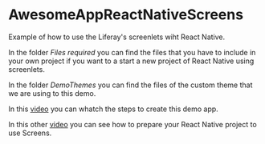 # AwesomeAppReactNativeScreens

Example of how to use the Liferay's screenlets wiht React Native.

In the folder *Files required* you can find the files that you have to include in your own project if you want to a start a new project of React Native using screenlets.

In the folder *DemoThemes* you can find the files of the custom theme that we are using to this demo.

In this [video](https://youtu.be/o_OR98Klr78) you can whatch the steps to create this demo app.

In this other [video](https://youtu.be/ob8YC4ofc5k) you can see how to prepare your React Native project to use Screens.
